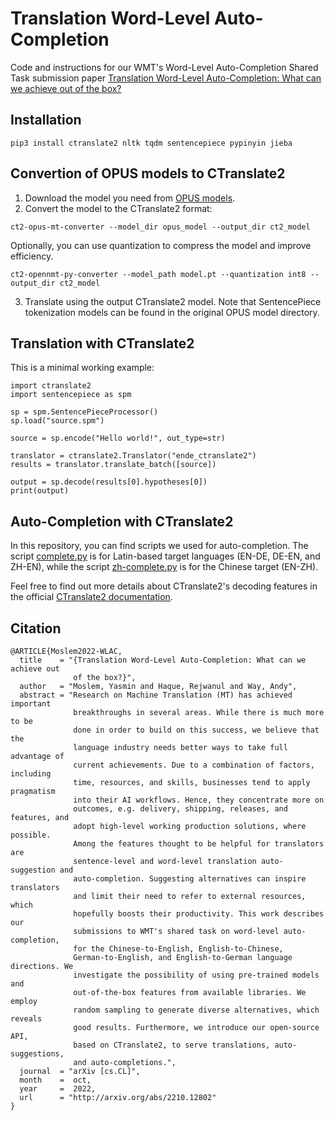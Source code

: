 # Translation Word-Level Auto-Completion

Code and instructions for our WMT's Word-Level Auto-Completion Shared Task submission paper [Translation Word-Level Auto-Completion: What can we achieve out of the box?](https://arxiv.org/abs/2210.12802)

## Installation

```
pip3 install ctranslate2 nltk tqdm sentencepiece pypinyin jieba
```

## Convertion of OPUS models to CTranslate2

1. Download the model you need from [OPUS models](https://github.com/Helsinki-NLP/Tatoeba-Challenge/tree/master/models).
2. Convert the model to the CTranslate2 format:
```
ct2-opus-mt-converter --model_dir opus_model --output_dir ct2_model
```
Optionally, you can use quantization to compress the model and improve efficiency.
```
ct2-opennmt-py-converter --model_path model.pt --quantization int8 --output_dir ct2_model
```
3. Translate using the output CTranslate2 model. Note that SentencePiece tokenization models can be found in the original OPUS model directory.

## Translation with CTranslate2

This is a minimal working example:
```
import ctranslate2
import sentencepiece as spm

sp = spm.SentencePieceProcessor()
sp.load("source.spm")

source = sp.encode("Hello world!", out_type=str)

translator = ctranslate2.Translator("ende_ctranslate2")
results = translator.translate_batch([source])

output = sp.decode(results[0].hypotheses[0])
print(output)
```

## Auto-Completion with CTranslate2

In this repository, you can find scripts we used for auto-completion. The script [complete.py](complete.py) is for Latin-based target languages (EN-DE, DE-EN, and ZH-EN), while the script [zh-complete.py](zh-complete.py) is for the Chinese target (EN-ZH).

Feel free to find out more details about CTranslate2's decoding features in the official [CTranslate2 documentation](https://opennmt.net/CTranslate2/decoding.html).


## Citation

```
@ARTICLE{Moslem2022-WLAC,
  title    = "{Translation Word-Level Auto-Completion: What can we achieve out
              of the box?}",
  author   = "Moslem, Yasmin and Haque, Rejwanul and Way, Andy",
  abstract = "Research on Machine Translation (MT) has achieved important
              breakthroughs in several areas. While there is much more to be
              done in order to build on this success, we believe that the
              language industry needs better ways to take full advantage of
              current achievements. Due to a combination of factors, including
              time, resources, and skills, businesses tend to apply pragmatism
              into their AI workflows. Hence, they concentrate more on
              outcomes, e.g. delivery, shipping, releases, and features, and
              adopt high-level working production solutions, where possible.
              Among the features thought to be helpful for translators are
              sentence-level and word-level translation auto-suggestion and
              auto-completion. Suggesting alternatives can inspire translators
              and limit their need to refer to external resources, which
              hopefully boosts their productivity. This work describes our
              submissions to WMT's shared task on word-level auto-completion,
              for the Chinese-to-English, English-to-Chinese,
              German-to-English, and English-to-German language directions. We
              investigate the possibility of using pre-trained models and
              out-of-the-box features from available libraries. We employ
              random sampling to generate diverse alternatives, which reveals
              good results. Furthermore, we introduce our open-source API,
              based on CTranslate2, to serve translations, auto-suggestions,
              and auto-completions.",
  journal  = "arXiv [cs.CL]",
  month    =  oct,
  year     =  2022,
  url      = "http://arxiv.org/abs/2210.12802"
}
```
